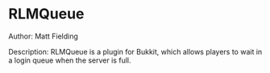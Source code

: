 RLMQueue
=============
Author:
	Matt Fielding

Description:
	RLMQueue is a plugin for Bukkit, which allows players to wait in
	a login queue when the server is full.